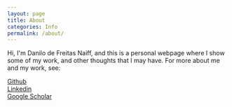 ```yaml
---
layout: page
title: About
categories: Info
permalink: /about/
---
```


<!--
<img src="/figs/profilepicture.jpeg" alt="drawing" width="200"/>
-->

Hi, I'm Danilo de Freitas Naiff, and this is a personal webpage where I show some of my work, and other thoughts that I may have.
For more about me and my work, see:

[Github](https://github.com/DFNaiff) \
[Linkedin](https://www.linkedin.com/in/danilo-naiff) \
[Google Scholar](https://scholar.google.com/citations?user=UgDxpKgAAAAJ&hl)
